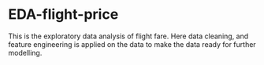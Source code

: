 # EDA-flight-price
This is the exploratory data analysis of flight fare. Here data cleaning, and feature engineering is applied on the data to make the data ready for further modelling.
